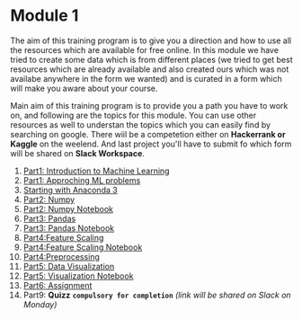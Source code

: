 # Module 1

The aim of this training program is to give you a direction and how to use all the resources which are available for free online. 
In this module we have tried to create some data which is from different places (we tried to get best resources which are already available and also created ours which was not availabe anywhere in the form we wanted) and is curated in a form which will make you aware about your course.

Main aim of this training program is to provide you a path you have to work on, and following are the topics for this module. You can use other resources as well to understan the topics which you can easily find by searching on google. There wiil be a competetion either on **Hackerrank or Kaggle** on the weelend. And last project you'll have to submit fo which form will be shared on **Slack Workspace**.

1. [Part1: Introduction to Machine Learning ](ML_Introduction.md)
2. [Part1: Approching ML problems ](ML_Approches.md)
3. <a href="https://www.youtube.com/watch?v=Q-iC4VaW8ZA" target="_blank">Starting with Anaconda 3<a>
4. [Part2: Numpy](numpy.md)
5. [Part2: Numpy Notebook](Numpy.ipynb)
6. [Part3: Pandas](Pandas.md)
7. [Part3: Pandas Notebook](Pandas.ipynb)
8. [Part4:Feature Scaling](Feature_Scaling.md)
9. [Part4:Feature Scaling Notebook](Feature_Scaling.ipynb)
10. [Part4:Preprocessing](Data_Preprocessing.md)
11. [Part5: Data Visualization ](EDA.md)
12. [Part5: Visualization Notebook](EDA.ipynb)
13. [Part6: Assignment](Assignment.md)
14. Part9: **Quizz** **`compulsory for completion`** *(link will be shared on Slack on Monday)* 
